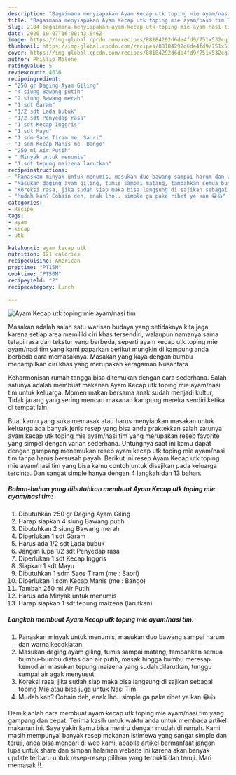 ```yaml
---
description: "Bagaimana menyiapakan Ayam Kecap utk toping mie ayam/nasi tim Terbukti"
title: "Bagaimana menyiapakan Ayam Kecap utk toping mie ayam/nasi tim Terbukti"
slug: 2184-bagaimana-menyiapakan-ayam-kecap-utk-toping-mie-ayam-nasi-tim-terbukti
date: 2020-10-07T16:00:43.646Z
image: https://img-global.cpcdn.com/recipes/88184292d6de4fd9/751x532cq70/ayam-kecap-utk-toping-mie-ayamnasi-tim-foto-resep-utama.jpg
thumbnail: https://img-global.cpcdn.com/recipes/88184292d6de4fd9/751x532cq70/ayam-kecap-utk-toping-mie-ayamnasi-tim-foto-resep-utama.jpg
cover: https://img-global.cpcdn.com/recipes/88184292d6de4fd9/751x532cq70/ayam-kecap-utk-toping-mie-ayamnasi-tim-foto-resep-utama.jpg
author: Phillip Malone
ratingvalue: 5
reviewcount: 4636
recipeingredient:
- "250 gr Daging Ayam Giling"
- "4 siung Bawang putih"
- "2 siung Bawang merah"
- "1 sdt Garam"
- "1/2 sdt Lada bubuk"
- "1/2 sdt Penyedap rasa"
- "1 sdt Kecap Inggris"
- "1 sdt Mayu"
- "1 sdm Saos Tiram me  Saori"
- "1 sdm Kecap Manis me  Bango"
- "250 ml Air Putih"
- " Minyak untuk menumis"
- "1 sdt tepung maizena larutkan"
recipeinstructions:
- "Panaskan minyak untuk menumis, masukan duo bawang sampai harum dan warna kecoklatan."
- "Masukan daging ayam giling, tumis sampai matang, tambahkan semua bumbu-bumbu diatas dan air putih, masak hingga bumbu meresap kemudian masukan tepung maizena yang sudah dilarutkan, tunggu sampai air agak menyusut."
- "Koreksi rasa, jika sudah siap maka bisa langsung di sajikan sebagai toping Mie atau bisa juga untuk Nasi Tim."
- "Mudah kan? Cobain deh, enak lho.. simple ga pake ribet ye kan 😁👍"
categories:
- Recipe
tags:
- ayam
- kecap
- utk

katakunci: ayam kecap utk 
nutrition: 121 calories
recipecuisine: American
preptime: "PT15M"
cooktime: "PT50M"
recipeyield: "2"
recipecategory: Lunch

---
```



![Ayam Kecap utk toping mie ayam/nasi tim](https://img-global.cpcdn.com/recipes/88184292d6de4fd9/751x532cq70/ayam-kecap-utk-toping-mie-ayamnasi-tim-foto-resep-utama.jpg)

Masakan adalah salah satu warisan budaya yang setidaknya kita jaga karena setiap area memiliki ciri khas tersendiri, walaupun namanya sama tetapi rasa dan tekstur yang berbeda, seperti ayam kecap utk toping mie ayam/nasi tim yang kami paparkan berikut mungkin di kampung anda berbeda cara memasaknya. Masakan yang kaya dengan bumbu menampilkan ciri khas yang merupakan keragaman Nusantara



Keharmonisan rumah tangga bisa ditemukan dengan cara sederhana. Salah satunya adalah membuat makanan Ayam Kecap utk toping mie ayam/nasi tim untuk keluarga. Momen makan bersama anak sudah menjadi kultur, Tidak jarang yang sering mencari makanan kampung mereka sendiri ketika di tempat lain.

Buat kamu yang suka memasak atau harus menyiapkan masakan untuk keluarga ada banyak jenis resep yang bisa anda praktekkan salah satunya ayam kecap utk toping mie ayam/nasi tim yang merupakan resep favorite yang simpel dengan varian sederhana. Untungnya saat ini kamu dapat dengan gampang menemukan resep ayam kecap utk toping mie ayam/nasi tim tanpa harus bersusah payah.
Berikut ini resep Ayam Kecap utk toping mie ayam/nasi tim yang bisa kamu contoh untuk disajikan pada keluarga tercinta. Dan sangat simple hanya dengan 4 langkah dan 13 bahan.


<!--inarticleads1-->

##### Bahan-bahan yang dibutuhkan membuat Ayam Kecap utk toping mie ayam/nasi tim:

1. Dibutuhkan 250 gr Daging Ayam Giling
1. Harap siapkan 4 siung Bawang putih
1. Dibutuhkan 2 siung Bawang merah
1. Diperlukan 1 sdt Garam
1. Harus ada 1/2 sdt Lada bubuk
1. Jangan lupa 1/2 sdt Penyedap rasa
1. Diperlukan 1 sdt Kecap Inggris
1. Siapkan 1 sdt Mayu
1. Dibutuhkan 1 sdm Saos Tiram (me : Saori)
1. Diperlukan 1 sdm Kecap Manis (me : Bango)
1. Tambah 250 ml Air Putih
1. Harus ada  Minyak untuk menumis
1. Harap siapkan 1 sdt tepung maizena (larutkan)




<!--inarticleads2-->

##### Langkah membuat  Ayam Kecap utk toping mie ayam/nasi tim:

1. Panaskan minyak untuk menumis, masukan duo bawang sampai harum dan warna kecoklatan.
1. Masukan daging ayam giling, tumis sampai matang, tambahkan semua bumbu-bumbu diatas dan air putih, masak hingga bumbu meresap kemudian masukan tepung maizena yang sudah dilarutkan, tunggu sampai air agak menyusut.
1. Koreksi rasa, jika sudah siap maka bisa langsung di sajikan sebagai toping Mie atau bisa juga untuk Nasi Tim.
1. Mudah kan? Cobain deh, enak lho.. simple ga pake ribet ye kan 😁👍




Demikianlah cara membuat ayam kecap utk toping mie ayam/nasi tim yang gampang dan cepat. Terima kasih untuk waktu anda untuk membaca artikel makanan ini. Saya yakin kamu bisa meniru dengan mudah di rumah. Kami masih mempunyai banyak resep makanan istimewa yang sangat simple dan teruji, anda bisa mencari di web kami, apabila artikel bermanfaat jangan lupa untuk share dan simpan halaman website ini karena akan banyak update terbaru untuk resep-resep pilihan yang terbukti dan teruji. Mari memasak !!. 
